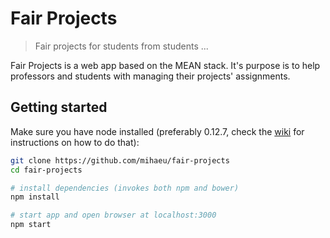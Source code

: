 # Fair Projects

> Fair projects for students from students ...

Fair Projects is a web app based on the MEAN stack. It's purpose is to help professors and students with managing their projects' assignments.

## Getting started

Make sure you have node installed (preferably 0.12.7, check the [wiki](https://github.com/mihaeu/fair-projects/wiki/Linux-&-OS-X-Node-Installation) for instructions on how to do that):

```bash
git clone https://github.com/mihaeu/fair-projects
cd fair-projects

# install dependencies (invokes both npm and bower)
npm install

# start app and open browser at localhost:3000
npm start
```